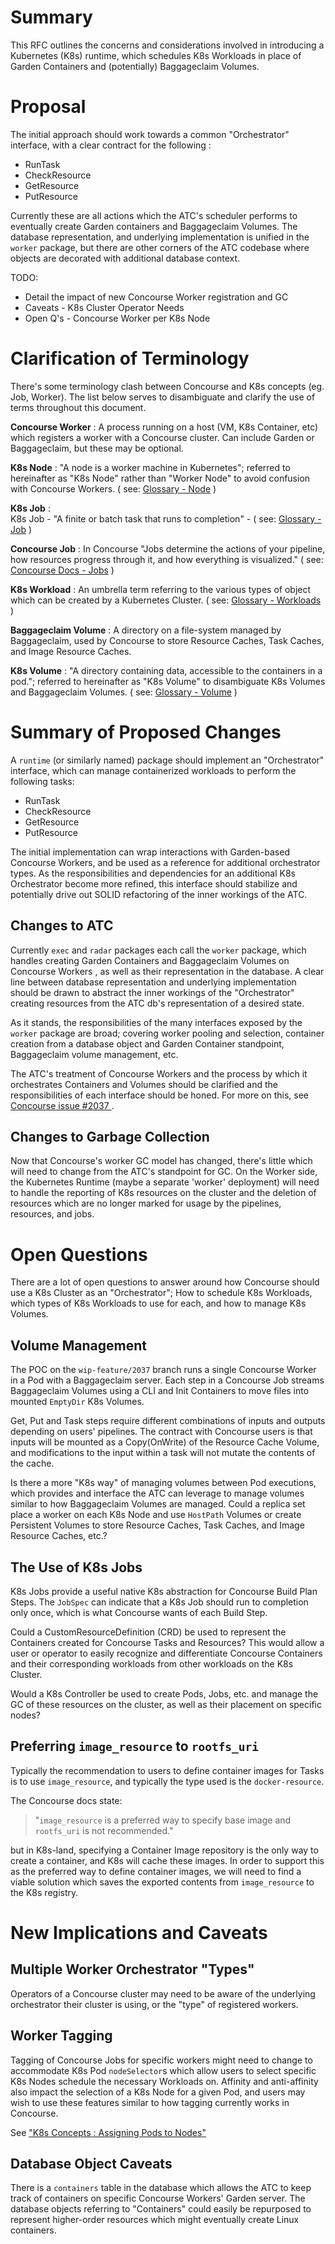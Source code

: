 # Summary
This RFC outlines the concerns and considerations involved in introducing a
Kubernetes (K8s) runtime, which schedules K8s Workloads in place of Garden
Containers and (potentially) Baggageclaim Volumes.

# Proposal
The initial approach should work towards a common "Orchestrator" interface, with
a clear contract for the following :
- RunTask
- CheckResource
- GetResource
- PutResource

Currently these are all actions which the ATC's scheduler performs to eventually
create Garden containers and Baggageclaim Volumes. The database representation,
and underlying  implementation is unified in the `worker` package, but there are
other corners of the ATC codebase where objects are decorated with additional
database context.

TODO:
- Detail the impact of new Concourse Worker registration and GC
- Caveats - K8s Cluster Operator Needs
- Open Q's - Concourse Worker per K8s Node

# Clarification of Terminology
There's some terminology clash between Concourse and K8s concepts (eg. Job,
Worker). The list below serves to disambiguate and clarify the use of terms
throughout this document.

**Concourse Worker**  : A process running on a host (VM, K8s Container, etc)
which registers a worker with a Concourse cluster. Can include Garden or
Baggageclaim, but these may be optional.

**K8s Node** : "A node is a worker machine in Kubernetes"; referred to
hereinafter as "K8s Node" rather than "Worker Node" to avoid confusion with
Concourse Workers.  ( see: [Glossary - Node][node] )

**K8s Job** :  
K8s Job - "A finite or batch task that runs to completion" - ( see:
[Glossary - Job][k8s-job] )

**Concourse Job** : In Concourse "Jobs determine the actions of your pipeline,
how resources progress through it, and how everything is visualized." ( see:
[Concourse Docs - Jobs][concourse-job] )

**K8s Workload** : An umbrella term referring to the various types of
 object which can be created by a Kubernetes Cluster. ( see:
 [Glossary - Workloads][workloads] )

**Baggageclaim Volume** : A directory on a file-system managed by Baggageclaim,
used by Concourse to store Resource Caches, Task Caches, and Image Resource
Caches.

**K8s Volume** : "A directory containing data, accessible to the containers in a
 pod."; referred to hereinafter as "K8s Volume" to disambiguate K8s Volumes and
Baggageclaim Volumes. ( see: [Glossary - Volume][k8s-volume] )


[node]: https://kubernetes.io/docs/reference/glossary/?all=true#term-node
"K8s Glossary - Node"
[k8s-job]: https://kubernetes.io/docs/reference/glossary/?all=true#term-job
"K8s Glossary - Job"
[Concourse-job]: https://concourse-ci.org/jobs.html
"Concourse - Job"
[workloads]:https://kubernetes.io/docs/reference/glossary/?all=true&workload=true#term-job
"K8s Glossary - Workloads"
[k8s-volume]: https://kubernetes.io/docs/reference/glossary/?all=true&core-object=true#term-volume
"K8s Glossary - Volume"

# Summary of Proposed Changes

A `runtime` (or similarly named) package should implement an  "Orchestrator"
 interface, which can manage containerized workloads to perform the following
tasks:
- RunTask
- CheckResource
- GetResource
- PutResource

The initial implementation can wrap interactions with Garden-based Concourse
Workers, and be used as a reference for additional orchestrator types. As the
responsibilities and dependencies for an additional K8s Orchestrator become more
refined, this interface should stabilize and potentially drive out SOLID
refactoring of the inner workings of the ATC.

## Changes to ATC

Currently  `exec` and `radar` packages each call the `worker` package, which
handles creating Garden Containers and Baggageclaim Volumes on Concourse Workers
, as well as their representation in the database. A clear line between database
representation and underlying implementation should be drawn to abstract the
inner workings of the "Orchestrator" creating resources from the ATC db's
representation of a desired state.

As it stands, the responsibilities of the many interfaces exposed by the
`worker` package are broad; covering worker pooling and selection, container
creation from a database object and Garden Container standpoint, Baggageclaim
volume management, etc.

The ATC's treatment of Concourse Workers and the process by which it
orchestrates Containers and Volumes should be clarified and the responsibilities
of each interface should be honed. For more on this, see [Concourse issue #2037
](https://github.com/concourse/concourse/issues/2037#issuecomment-366342507).


## Changes to Garbage Collection

Now that Concourse's worker GC model has changed, there's little which will need to 
change from the ATC's standpoint for GC. On the Worker side, the Kubernetes Runtime 
(maybe a separate 'worker' deployment) will need to handle the reporting of K8s 
resources on the cluster and the deletion of resources which are no longer marked 
for usage by the pipelines, resources, and jobs.

# Open Questions

There are a lot of open questions to answer around how Concourse should use a
K8s Cluster as an "Orchestrator"; How to schedule K8s Workloads, which types of
K8s Workloads to use for each, and how to manage K8s Volumes.

## Volume Management

The POC on the `wip-feature/2037` branch runs a single Concourse Worker in a Pod
with a Baggageclaim server. Each step in a Concourse Job streams Baggageclaim
Volumes using a CLI and Init Containers to move files into mounted `EmptyDir`
K8s Volumes.

Get, Put and Task steps require different combinations of inputs and outputs
depending on users' pipelines. The contract with Concourse users is that
inputs will be mounted as a Copy(OnWrite) of the Resource Cache Volume, and
modifications to the input within a task will not mutate the contents of the
cache.

Is there a more "K8s way" of managing volumes between Pod executions, which
provides and interface the ATC can leverage to manage volumes similar to how
Baggageclaim Volumes are managed. Could a replica set place a worker on each K8s
Node and use `HostPath` Volumes or create Persistent Volumes to store Resource
Caches, Task Caches, and Image Resource Caches, etc.?

## The Use of K8s Jobs

K8s Jobs provide a useful native K8s abstraction for Concourse Build Plan Steps.
The `JobSpec` can indicate that a K8s Job should run to completion only once,
which is what Concourse wants of each Build Step.

Could a CustomResourceDefinition (CRD) be used to represent the Containers
created for Concourse Tasks and Resources? This would allow a user or operator
to easily recognize and differentiate Concourse Containers and their
corresponding workloads from other workloads on the K8s Cluster.

Would a K8s Controller be used to create Pods, Jobs, etc. and manage the GC of
these resources on the cluster, as well as their placement on specific nodes?

## Preferring `image_resource` to `rootfs_uri`

Typically the recommendation to users to define container images for Tasks is
to use `image_resource`, and typically the type used is the `docker-resource`.

The Concourse docs state:
> "`image_resource` is a preferred way to specify base image and `rootfs_uri` is
> not recommended."

but in K8s-land, specifying a Container Image repository is the only way to
create a container, and K8s will cache these images. In order to support this
as the preferred way to define container images, we will need to find a viable
solution which saves the exported contents from `image_resource` to the K8s
registry.

# New Implications and Caveats

## Multiple Worker Orchestrator "Types"

Operators of a Concourse cluster may need to be aware of the underlying
orchestrator their cluster is using, or the "type" of registered workers.

## Worker Tagging

Tagging of Concourse Jobs for specific workers might need to change to
accommodate K8s Pod `nodeSelector`s which allow users to select specific K8s
Nodes schedule the necessary Workloads on. Affinity and anti-affinity also
impact the selection of a K8s Node for a given Pod, and users may wish to use
these features similar to how tagging currently works in Concourse.

See ["K8s Concepts : Assigning Pods to Nodes"][nodeSelector]

[nodeSelector]:
https://kubernetes.io/docs/concepts/configuration/assign-pod-node/
"K8s Concepts : Assigning Pods to Nodes"

## Database Object Caveats
There is a `containers` table in the database which allows the ATC to keep track
of containers on specific Concourse Workers' Garden server. The database objects
referring to "Containers" could easily be repurposed to represent higher-order
resources which might eventually create Linux containers.
